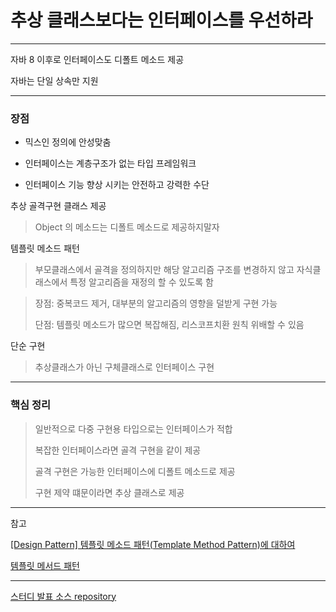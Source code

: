 # 추상 클래스보다는 인터페이스를 우선하라

---

자바 8 이후로 인터페이스도 디폴트 메소드 제공

자바는 단일 상속만 지원

---

### 장점

* 믹스인 정의에 안성맞춤

* 인터페이스는 계층구조가 없는 타입 프레임워크

* 인터페이스 기능 향상 시키는 안전하고 강력한 수단

추상 골격구현 클래스 제공
> Object 의 메소드는 디폴트 메소드로 제공하지말자

템플릿 메소드 패턴

> 부모클래스에서 골격을 정의하지만 해당 알고리즘 구조를 변경하지 않고 자식클래스에서 특정 알고리즘을 재정의 할 수 있도록 함

> 장점: 중복코드 제거, 대부분의 알고리즘의 영향을 덜받게 구현 가능
> 
> 단점: 템플릿 메소드가 많으면 복잡해짐, 리스코프치환 원칙 위배할 수 있음

단순 구현 
> 추상클래스가 아닌 구체클래스로 인터페이스 구현

---

### 핵심 정리

> 일반적으로 다중 구현용 타입으로는 인터페이스가 적합
> 
> 복잡한 인터페이스라면 골격 구현을 같이 제공
> 
> 골격 구현은 가능한 인터페이스에 디폴트 메소드로 제공 
> 
> 구현 제약 떄문이라면 추상 클래스로 제공

---

참고

[[Design Pattern] 템플릿 메소드 패턴(Template Method Pattern)에 대하여](https://coding-factory.tistory.com/712)

[템플릿 메서드 패턴](https://refactoring.guru/ko/design-patterns/template-method)


---

[스터디 발표 소스 repository](https://github.com/EffectiveStudy/leesangho/tree/main/src/main/java/com/github/sangholee/dev/effectivejavastudy/study04_item20)
